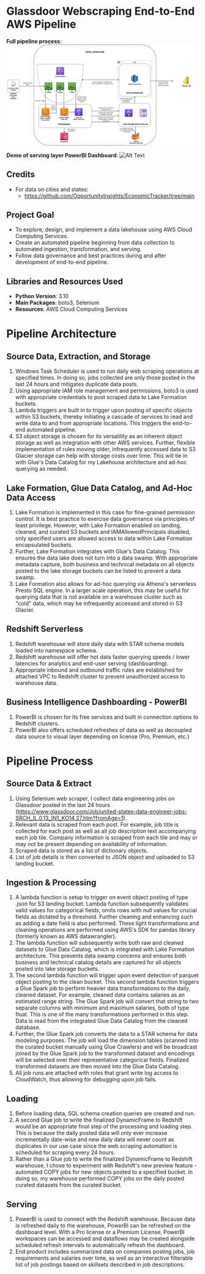 # Glassdoor Webscraping End-to-End AWS Pipeline
**Full pipeline process**:
![Alt Text](https://github.com/kcao22/glassdoor_aws_pipeline/blob/main/Data%20Modeling/KCPipeline.png)

**Demo of serving layer PowerBI Dashboard**:
![Alt Text](https://github.com/kcao22/glassdoor_aws_pipeline/blob/main/ReadMe%20Images/glassdoor_job_posts_dashboard.gif)

## Credits
 - For data on cities and states:
     - https://github.com/OpportunityInsights/EconomicTracker/tree/main

## Project Goal
 - To explore, design, and implement a data lakehouse using AWS Cloud Computing Services.
 - Create an automated pipeline beginning from data collection to automated ingestion, transformation, and serving.
 - Follow data governance and best practices during and after development of end-to-end pipeline.
   
## Libraries and Resources Used
 - **Python Version**: 3.10
 - **Main Packages**: boto3, Selenium
 - **Resources**: AWS Cloud Computing Services

# Pipeline Architecture
## Source Data, Extraction, and Storage
 1. Windows Task Scheduler is used to run daily web scraping operations at specified times. In doing so, jobs collected are only those posted in the last 24 hours and mitigates duplicate data posts.
 2. Using appropriate IAM role management and permissions, boto3 is used with appropriate credentials to post scraped data to Lake Formation buckets.
 4. Lambda triggers are built in to trigger upon posting of specific objects within S3 buckets, thereby initiating a cascade of services to read and write data to and from appropriate locations. This triggers the end-to-end automated pipeline.
 5. S3 object storage is chosen for its versatility as an inherent object storage as well as integration with other AWS services. Further, flexible implementation of rules moving older, infrequently accessed data to S3 Glacier storage can help with storage costs over time. This will tie in with Glue's Data Catalog for my Lakehouse architecture and ad-hoc querying as needed.
    
## Lake Formation, Glue Data Catalog, and Ad-Hoc Data Access
 1. Lake Formation is implemented in this case for fine-grained permission control. It is best practice to exercise data governance via principles of least privilege. However, with Lake Formation enabled on landing, cleaned, and curated S3 buckets and IAMAllowedPrincipals disabled, only specified users are allowed access to data within Lake Formation encapsulated buckets.
 2. Further, Lake Formation integrates with Glue's Data Catalog. This ensures the data lake does not turn into a data swamp. With appropriate metadata capture, both business and technical metadata on all objects posted to the lake storage buckets can be listed to prevent a data swamp.
 3. Lake Formation also allows for ad-hoc querying via Athena's serverless Presto SQL engine. In a larger scale operation, this may be useful for querying data that is not available on a warehouse cluster such as "cold" data, which may be infrequently accessed and stored in S3 Glacier.

## Redshift Serverless
 1. Redshift warehouse will store daily data with STAR schema models loaded into namespace schema.
 2. Redshift warehouse will offer hot data faster querying speeds / lower latencies for analytics and end-user serving (dashboarding).
 3. Appropriate inbound and outbound traffic rules are established for attached VPC to Redshift cluster to prevent unauthorized access to warehouse data.

## Business Intelligence Dashboarding - PowerBI
 1. PowerBI is chosen for its free services and built in connection options to Redshift clusters.
 2. PowerBI also offers scheduled refreshes of data as well as decoupled data source to visual layer depending on license (Pro, Premium, etc.)

# Pipeline Process
## Source Data & Extract
 1. Using Selenium web scraper, I collect data engineering jobs on Glassdoor posted in the last 24 hours (https://www.glassdoor.com/Job/united-states-data-engineer-jobs-SRCH_IL.0,13_IN1_KO14,27.htm?fromAge=1).
 2. Relevant data is scraped from each post. For example, job title is collected for each post as well as all job description text accompanying each job tile. Company information is scraped from each tile and may or may not be present depending on availability of information.
 3. Scraped data is stored as a list of dictionary objects.
 4. List of job details is then converted to JSON object and uploaded to S3 landing bucket.

## Ingestion & Processing
 1. A lambda function is setup to trigger on event object posting of type .json for S3 landing bucket. Lambda function subsequently validates valid values for categorical fields, omits rows with null values for crucial fields as dictated by a threshold. Further cleaning and enhancing such as adding a date field is also performed. These light transformations and cleaning operations are performed using AWS's SDK for pandas library (formerly known as AWS datawrangler).
 2. The lambda function will subsequently write both raw and cleaned datasets to Glue Data Catalog, which is integrated with Lake Formation architecture. This prevents data swamp concerns and ensures both business and technical catalog details are captured for all objects posted into lake storage buckets.
 3. The second lambda function will trigger upon event detection of parquet object posting to the clean bucket. This second lambda function triggers a Glue Spark job to perform heavier data transformations to the daily, cleaned dataset. For example, cleaned data contains salaries as an estimated range string. The Glue Spark job will convert that string to two separate columns with minimum and maximum salaries, both of type float. This is one of the many transformations performed in this step. Data is read from the integrated Glue Data Catalog from the cleaned database. 
 4. Further, the Glue Spark job converts the data to a STAR schema for data modeling purposes. The job will load the dimension tables (scanned into the curated bucket manually using Glue Crawlers) and will be broadcast joined by the Glue Spark job to the transformed dataset and encodings will be selected over their representative categorical fields. Finalized transformed datasets are then moved into the Glue Data Catalog.
 5. All job runs are attached with roles that grant write log access to CloudWatch, thus allowing for debugging upon job fails.

## Loading
 1. Before loading data, SQL schema creation queries are created and run.
 2. A second Glue job to write the finalized DynamicFrame to Redshift would be an appropriate final step of the processing and loading step. This is because the daily posted data will only ever increase incrementally date-wise and new daily data will never count as duplicates in our use case since the web scraping automation is scheduled for scraping every 24 hours.
 3. Rather than a Glue job to write the finalized DynamicFrame to Redshift warehouse, I chose to experiment with Redshift's new preview feature - automated COPY jobs for new objects posted to a specified bucket. In doing so, my warehouse performed COPY jobs on the daily posted curated datasets from the curated bucket.

## Serving
 1. PowerBI is used to connect with the Redshift warehouse. Because data is refreshed daily to the warehouse, PowerBI can be refreshed on the dashboard level. With a Pro license or a Premium License, PowerBI workspaces can be accessed and dataflows may be created alongside scheduled refresh intervals to automatically refresh the dashboard.
 2. End product includes summarized data on companies posting jobs, job requirements and salaries over time, as well as an interactive filterable list of job postings based on skillsets described in job descriptions.

